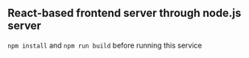 React-based frontend server through node.js server
---
`npm install` and `npm run build` before running this service
